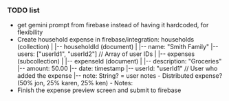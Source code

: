 ### TODO list
- get gemini prompt from firebase instead of having it hardcoded, for flexibility
- Create household expense in firebase/integration:
    households (collection)
    |
    |-- householdId (document)
        |
        |-- name: "Smith Family"
        |-- users: ["userId1", "userId2"] // Array of user IDs
        |
        |-- expenses (subcollection)
                |
                |-- expenseId (document)
                        |
                        |-- description: "Groceries"
                        |-- amount: 50.00
                        |-- date: timestamp
                        |-- userId: "userId1" // User who added the expense
                        |-- note: String? = user notes
                        - Distributed expense? (50% jon, 25% karen, 25% ken)
                        - Notes:
- Finish the expense preview screen and submit to firebase